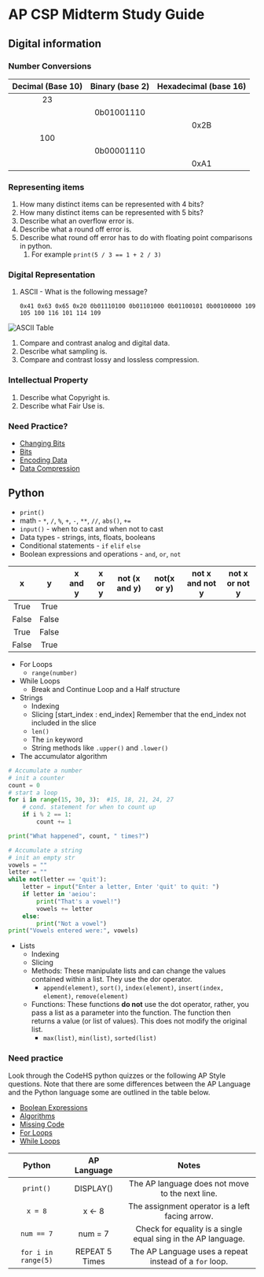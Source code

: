 # AP CSP Midterm Study Guide

## Digital information

### Number Conversions

| Decimal (Base 10) | Binary (base 2) | Hexadecimal (base 16) |
|:-----:|:-----:|:---:|
| 23 |  |  |  
|  | 0b01001110 |  |  
|  |  | 0x2B |  
| 100 |  |  |  
|  | 0b00001110 |  |  
|  |  | 0xA1 |  

### Representing items
1) How many distinct items can be represented with 4 bits?
1) How many distinct items can be represented with 5 bits?
1) Describe what an overflow error is.
1) Describe what a round off error is.
1) Describe what round off error has to do with floating point comparisons in python.
    1) For example `print(5 / 3 == 1 + 2 / 3)`


### Digital Representation
1) ASCII - What is the following message?

    `0x41 0x63 0x65 0x20 0b01110100 0b01101000 0b01100101 0b00100000 109 105 100 116 101 114 109`

![ASCII Table](https://upload.wikimedia.org/wikipedia/commons/thumb/1/1b/ASCII-Table-wide.svg/800px-ASCII-Table-wide.svg.png)

1) Compare and contrast analog and digital data.
1) Describe what sampling is.
1) Compare and contrast lossy and lossless compression.

### Intellectual Property

1) Describe what Copyright is.
1) Describe what Fair Use is.

### Need Practice?
* [Changing Bits](https://codehs.com/editor/381129/155141/2639/1780)
* [Bits](https://codehs.com/editor/381106/155141/2639/1780)
* [Encoding Data](https://codehs.com/editor/381139/155141/2639/1780)
* [Data Compression](https://codehs.com/quiz/384494/155141/2639/1780?)


## Python

* `print()`
* math - `*`, `/`, `%`, `+`, `-`, `**`, `//`, `abs()`, `+=` 
* `input()` - when to cast and when not to cast
* Data types - strings, ints, floats, booleans
* Conditional statements - `if` `elif` `else`
* Boolean expressions and operations - `and`, `or`, `not` 


|x | y | x and y | x or y | not (x and y) | not(x or y) | not x and not y | not x or not y |
|:-----:|:-----:|:-----:|:-----:|:-----:|:-----:|:-----:|:-----:|
|True | True | | | | |
|False | False | | | | |
|True | False | | | | |
|False | True | | | | | 

* For Loops
    * `range(number)`
* While Loops
    * Break and Continue Loop and a Half structure
* Strings
    * Indexing
    * Slicing [start_index : end_index] Remember that the end_index not included in the slice
    * `len()`
    * The `in` keyword
    * String methods like `.upper()` and `.lower()`
* The accumulator algorithm
```python
# Accumulate a number
# init a counter
count = 0
# start a loop
for i in range(15, 30, 3):  #15, 18, 21, 24, 27
    # cond. statement for when to count up
    if i % 2 == 1:
        count += 1

print("What happened", count, " times?")

# Accumulate a string
# init an empty str
vowels = ""
letter = ""
while not(letter == 'quit'):
    letter = input("Enter a letter, Enter 'quit' to quit: ")
    if letter in 'aeiou':
        print("That's a vowel!")
        vowels += letter
    else:
        print("Not a vowel")
print("Vowels entered were:", vowels)

```

* Lists
    * Indexing
    * Slicing
    * Methods: These manipulate lists and can change the values contained within a list. They use the dor operator.    
        * `append(element)`, `sort()`, `index(element)`, `insert(index, element)`, `remove(element)`
    * Functions: These functions **do not** use the dot operator, rather, you pass a list as a parameter into the function. The function then returns a value (or list of values). This does not modify the original list.
        *  `max(list)`, `min(list)`, `sorted(list)`

### Need practice
Look through the CodeHS python quizzes or the following AP Style questions. Note that there are  some differences between the AP Language and the Python language some are outlined in the table below.
* [Boolean Expressions](https://codehs.com/quiz/381077/155141/2639/1780?)
* [Algorithms](https://codehs.com/editor/381003/155141/2639/1780)
* [Missing Code](https://codehs.com/editor/381014/155141/2639/1780)
* [For Loops](https://codehs.com/editor/381087/155141/2639/1780)
* [While Loops](https://codehs.com/editor/381051/155141/2639/1780)
    
| Python | AP Language | Notes |
|:-----:|:-----:|:-----:|
|`print()` | DISPLAY() | The AP language does not move to the next line.|
|`x = 8` | x <- 8 | The assignment operator is a left facing arrow. |
|`num == 7` | num = 7 | Check for equality is a single equal sing in the AP language.|
|`for i in range(5)` | REPEAT 5 Times | The AP Language uses a repeat instead of a `for` loop. |


